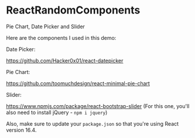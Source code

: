 # ReactRandomComponents
Pie Chart, Date Picker and Slider

Here are the components I used in this demo:

Date Picker:

https://github.com/Hacker0x01/react-datepicker

Pie Chart: 

https://github.com/toomuchdesign/react-minimal-pie-chart

Slider:

https://www.npmjs.com/package/react-bootstrap-slider
(For this one, you'll also need to install jQuery - `npm i jquery`)

Also, make sure to update your `package.json` so that you're using React version 16.4.

